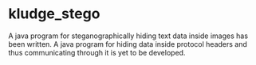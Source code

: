 # kludge_stego
A java program for steganographically hiding text data inside images has been written.
A java program for hiding data inside protocol headers and thus communicating through it is yet to be developed. 
